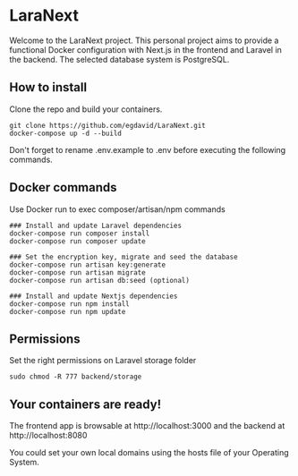 # LaraNext

Welcome to the LaraNext project.
This personal project aims to provide a functional Docker configuration with Next.js in the frontend and Laravel in the backend. The selected database system is PostgreSQL.

## How to install

Clone the repo and build your containers.

```
git clone https://github.com/egdavid/LaraNext.git
docker-compose up -d --build
```

Don't forget to rename .env.example to .env before executing the following commands.

## Docker commands

Use Docker run to exec composer/artisan/npm commands

```
### Install and update Laravel dependencies
docker-compose run composer install
docker-compose run composer update

### Set the encryption key, migrate and seed the database
docker-compose run artisan key:generate
docker-compose run artisan migrate
docker-compose run artisan db:seed (optional)

### Install and update Nextjs dependencies
docker-compose run npm install
docker-compose run npm update
```

## Permissions

Set the right permissions on Laravel storage folder

```
sudo chmod -R 777 backend/storage
```

## Your containers are ready!

The frontend app is browsable at http://localhost:3000 and the backend at http://localhost:8080

You could set your own local domains using the hosts file of your Operating System.
